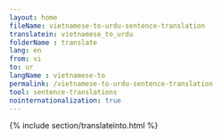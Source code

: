 ```yaml
---
layout: home
fileName: vietnamese-to-urdu-sentence-translation
translatein: vietnamese_to_urdu
folderName : translate
lang: en
from: vi
to: ur
langName : vietnamese-to
permalink: /vietnamese-to-urdu-sentence-translation
tool: sentence-translations
nointernationalization: true
---
```

{% include section/translateinto.html %}
